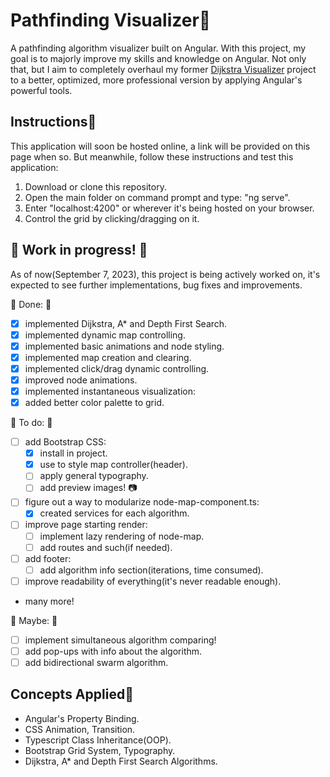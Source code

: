 # Pathfinding Visualizer🏴

A pathfinding algorithm visualizer built on Angular. With this project, my goal is to majorly improve my skills and knowledge on Angular. 
Not only that, but I aim to completely overhaul my former <a href="https://github.com/MiguelFirmino/Dijkstra-Visualizer/tree/master">Dijkstra Visualizer</a> 
project to a better, optimized, more professional version by applying Angular's powerful tools.

## Instructions📜

This application will soon be hosted online, a link will be provided on this page when so. But meanwhile, follow these instructions and test this application:

1) Download or clone this repository.
2) Open the main folder on command prompt and type: "ng serve".
3) Enter "localhost:4200" or wherever it's being hosted on your browser.
4) Control the grid by clicking/dragging on it.

## 🚧 Work in progress! 🚧

As of now(September 7, 2023), this project is being actively worked on, it's expected to see further implementations, bug fixes and improvements.

🚩 Done: 🚩
- [x] implemented Dijkstra, A* and Depth First Search.
- [x] implemented dynamic map controlling.
- [x] implemented basic animations and node styling.
- [x] implemented map creation and clearing.
- [x] implemented click/drag dynamic controlling.
- [x] improved node animations.
- [x] implemented instantaneous visualization:
- [x] added better color palette to grid.

🚩 To do: 🚩
- [ ] add Bootstrap CSS:
  - [x] install in project.
  - [x] use to style map controller(header).
  - [ ] apply general typography.
  - [ ] add preview images! 📷
- [ ] figure out a way to modularize node-map-component.ts:
  - [x] created services for each algorithm.
- [ ] improve page starting render:
  - [ ] implement lazy rendering of node-map.
  - [ ] add routes and such(if needed).
- [ ] add footer:
  - [ ] add algorithm info section(iterations, time consumed).
- [ ] improve readability of everything(it's never readable enough).
- many more!

🚩 Maybe: 🚩
- [ ] implement simultaneous algorithm comparing!
- [ ] add pop-ups with info about the algorithm.
- [ ] add bidirectional swarm algorithm.

## Concepts Applied🏴

- Angular's Property Binding.
- CSS Animation, Transition.
- Typescript Class Inheritance(OOP).
- Bootstrap Grid System, Typography.
- Dijkstra, A* and Depth First Search Algorithms.
